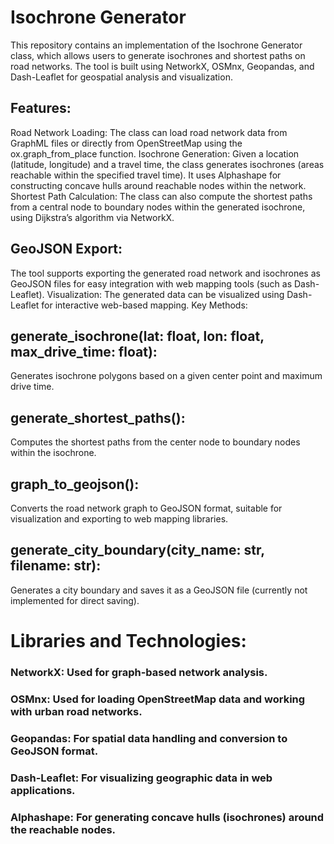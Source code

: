 # Isochrone Generator
This repository contains an implementation of the Isochrone Generator class, which allows users to generate isochrones and shortest paths on road networks. The tool is built using NetworkX, OSMnx, Geopandas, and Dash-Leaflet for geospatial analysis and visualization.

## Features:
Road Network Loading: The class can load road network data from GraphML files or directly from OpenStreetMap using the ox.graph_from_place function.
Isochrone Generation: Given a location (latitude, longitude) and a travel time, the class generates isochrones (areas reachable within the specified travel time). It uses Alphashape for constructing concave hulls around reachable nodes within the network.
Shortest Path Calculation: The class can also compute the shortest paths from a central node to boundary nodes within the generated isochrone, using Dijkstra’s algorithm via NetworkX.

## GeoJSON Export: 
The tool supports exporting the generated road network and isochrones as GeoJSON files for easy integration with web mapping tools (such as Dash-Leaflet).
Visualization: The generated data can be visualized using Dash-Leaflet for interactive web-based mapping.
Key Methods:
## generate_isochrone(lat: float, lon: float, max_drive_time: float): 
Generates isochrone polygons based on a given center point and maximum drive time.
## generate_shortest_paths(): 
Computes the shortest paths from the center node to boundary nodes within the isochrone.
## graph_to_geojson(): 
Converts the road network graph to GeoJSON format, suitable for visualization and exporting to web mapping libraries.
## generate_city_boundary(city_name: str, filename: str): 
Generates a city boundary and saves it as a GeoJSON file (currently not implemented for direct saving).
# Libraries and Technologies:
### NetworkX: Used for graph-based network analysis.
### OSMnx: Used for loading OpenStreetMap data and working with urban road networks.
### Geopandas: For spatial data handling and conversion to GeoJSON format.
### Dash-Leaflet: For visualizing geographic data in web applications.
### Alphashape: For generating concave hulls (isochrones) around the reachable nodes.
